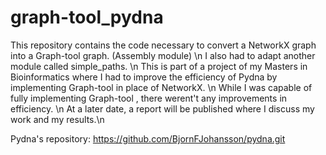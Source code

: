 # graph-tool_pydna

This repository contains the code necessary to convert a NetworkX graph into a Graph-tool graph. (Assembly module) \n
I also had to adapt another module called simple_paths. \n
This is part of a project of my Masters in Bioinformatics where I had to improve the efficiency of Pydna by implementing Graph-tool in place of NetworkX. \n
While I was capable of fully implementing Graph-tool , there werent't any improvements in efficiency. \n
At a later date, a report will be published where I discuss my work and my results.\n

Pydna's repository:
https://github.com/BjornFJohansson/pydna.git
